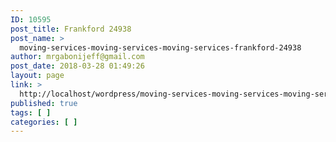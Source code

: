 ```yaml
---
ID: 10595
post_title: Frankford 24938
post_name: >
  moving-services-moving-services-moving-services-frankford-24938
author: mrgabonijeff@gmail.com
post_date: 2018-03-28 01:49:26
layout: page
link: >
  http://localhost/wordpress/moving-services-moving-services-moving-services-frankford-24938/
published: true
tags: [ ]
categories: [ ]
---
```

